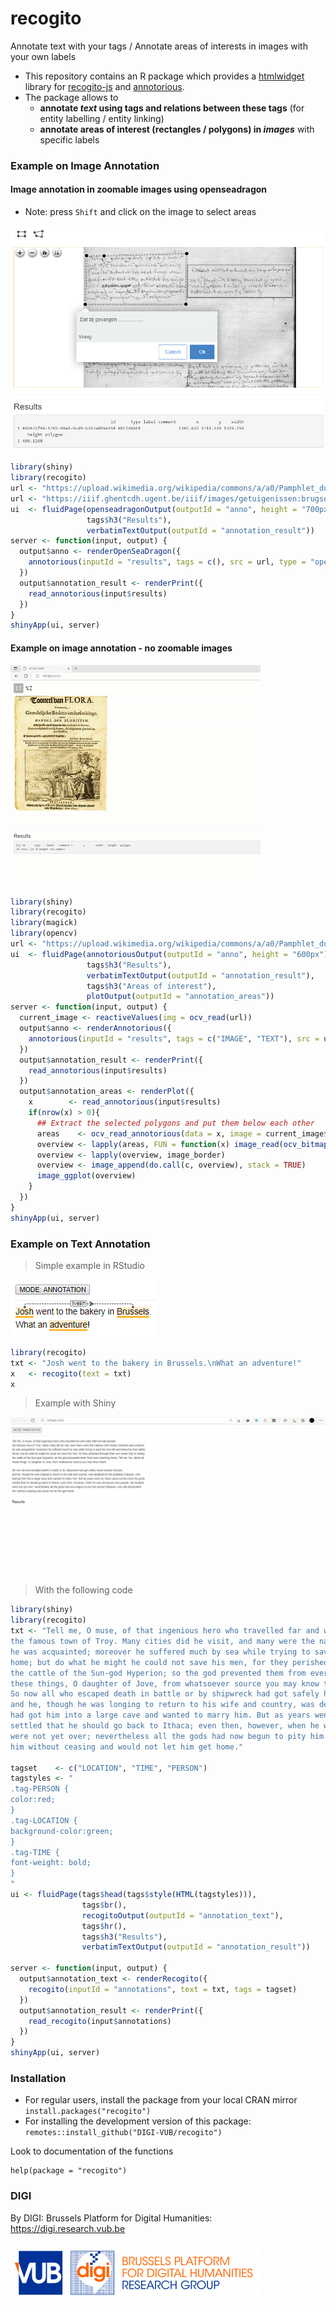 # recogito

Annotate text with your tags / Annotate areas of interests in images with your own labels

- This repository contains an R package which provides a [htmlwidget](https://www.htmlwidgets.org) library for [recogito-js](https://github.com/recogito/recogito-js) and  [annotorious](https://github.com/recogito/annotorious).
- The package allows to 
    - **annotate *text* using tags and relations between these tags** (for entity labelling / entity linking)
    - **annotate areas of interest (rectangles / polygons) in *images*** with specific labels

### Example on Image Annotation

#### Image annotation in **zoomable images** using openseadragon 

- Note: press `Shift` and click on the image to select areas

![](tools/example-openseadragon.png)


```r
library(shiny)
library(recogito)
url <- "https://upload.wikimedia.org/wikipedia/commons/a/a0/Pamphlet_dutch_tulipomania_1637.jpg"
url <- "https://iiif.ghentcdh.ugent.be/iiif/images/getuigenissen:brugse_vrije:RABrugge_I15_16999_V02:RABrugge_I15_16999_V02_01/full/full/0/default.jpg"
ui  <- fluidPage(openseadragonOutput(outputId = "anno", height = "700px"),
                 tags$h3("Results"),
                 verbatimTextOutput(outputId = "annotation_result"))
server <- function(input, output) {
  output$anno <- renderOpenSeaDragon({
    annotorious(inputId = "results", tags = c(), src = url, type = "openseadragon")
  })
  output$annotation_result <- renderPrint({
    read_annotorious(input$results)
  })
}
shinyApp(ui, server)
```

#### Example on image annotation - no zoomable images

![](tools/example-annotorious-shiny.gif)

```r
library(shiny)
library(recogito)
library(magick)
library(opencv)
url <- "https://upload.wikimedia.org/wikipedia/commons/a/a0/Pamphlet_dutch_tulipomania_1637.jpg"
ui  <- fluidPage(annotoriousOutput(outputId = "anno", height = "600px"),
                 tags$h3("Results"),
                 verbatimTextOutput(outputId = "annotation_result"),
                 tags$h3("Areas of interest"),
                 plotOutput(outputId = "annotation_areas"))
server <- function(input, output) {
  current_image <- reactiveValues(img = ocv_read(url))
  output$anno <- renderAnnotorious({
    annotorious(inputId = "results", tags = c("IMAGE", "TEXT"), src = url)
  })
  output$annotation_result <- renderPrint({
    read_annotorious(input$results)
  })
  output$annotation_areas <- renderPlot({
    x        <- read_annotorious(input$results)
    if(nrow(x) > 0){
      ## Extract the selected polygons and put them below each other
      areas    <- ocv_read_annotorious(data = x, image = current_image$img)
      overview <- lapply(areas, FUN = function(x) image_read(ocv_bitmap(x)))
      overview <- lapply(overview, image_border)
      overview <- image_append(do.call(c, overview), stack = TRUE)
      image_ggplot(overview)
    }
  })
}
shinyApp(ui, server)
```



### Example on Text Annotation

> Simple example in RStudio

![](tools/example-recogito-basic.png)

```r
library(recogito)
txt <- "Josh went to the bakery in Brussels.\nWhat an adventure!"
x   <- recogito(text = txt)
x
```

> Example with Shiny

![](tools/example-recogito-shiny.gif)

> With the following code

```r
library(shiny)
library(recogito)
txt <- "Tell me, O muse, of that ingenious hero who travelled far and wide after he had sacked
the famous town of Troy. Many cities did he visit, and many were the nations with whose manners and customs
he was acquainted; moreover he suffered much by sea while trying to save his own life and bring his men safely
home; but do what he might he could not save his men, for they perished through their own sheer folly in eating
the cattle of the Sun-god Hyperion; so the god prevented them from ever reaching home. Tell me, too, about all
these things, O daughter of Jove, from whatsoever source you may know them.\n
So now all who escaped death in battle or by shipwreck had got safely home except Ulysses,
and he, though he was longing to return to his wife and country, was detained by the goddess Calypso, who
had got him into a large cave and wanted to marry him. But as years went by, there came a time when the gods
settled that he should go back to Ithaca; even then, however, when he was among his own people, his troubles
were not yet over; nevertheless all the gods had now begun to pity him except Neptune, who still persecuted
him without ceasing and would not let him get home."

tagset    <- c("LOCATION", "TIME", "PERSON")
tagstyles <- "
.tag-PERSON {
color:red;
}
.tag-LOCATION {
background-color:green;
}
.tag-TIME {
font-weight: bold;
}
"
ui <- fluidPage(tags$head(tags$style(HTML(tagstyles))),
                tags$br(),
                recogitoOutput(outputId = "annotation_text"),
                tags$hr(),
                tags$h3("Results"),
                verbatimTextOutput(outputId = "annotation_result"))

server <- function(input, output) {
  output$annotation_text <- renderRecogito({
    recogito(inputId = "annotations", text = txt, tags = tagset)
  })
  output$annotation_result <- renderPrint({
    read_recogito(input$annotations)
  })
}
shinyApp(ui, server)
```

### Installation

- For regular users, install the package from your local CRAN mirror `install.packages("recogito")`
- For installing the development version of this package: `remotes::install_github("DIGI-VUB/recogito")`

Look to documentation of the functions

```
help(package = "recogito")
```


### DIGI

By DIGI: Brussels Platform for Digital Humanities: https://digi.research.vub.be

![](tools/logo.png)

